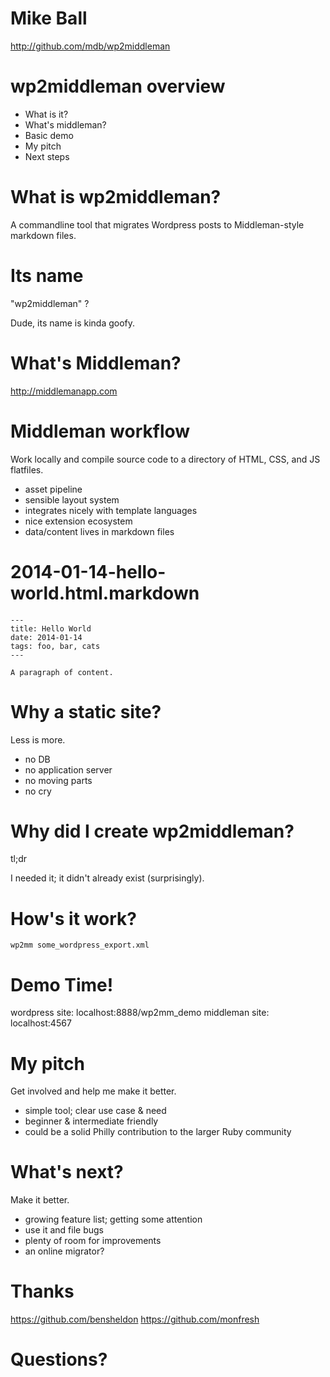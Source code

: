 # Mike Ball

http://github.com/mdb/wp2middleman

# wp2middleman overview

* What is it?
* What's middleman?
* Basic demo
* My pitch
* Next steps

# What is wp2middleman?

A commandline tool that migrates Wordpress posts to Middleman-style markdown files.

# Its name

"wp2middleman" ?

Dude, its name is kinda goofy.

# What's Middleman?

http://middlemanapp.com

# Middleman workflow

Work locally and compile source code to a directory of HTML, CSS, and JS flatfiles.

* asset pipeline
* sensible layout system
* integrates nicely with template languages
* nice extension ecosystem
* data/content lives in markdown files

# 2014-01-14-hello-world.html.markdown

```
---
title: Hello World
date: 2014-01-14
tags: foo, bar, cats
---

A paragraph of content.
```

# Why a static site?

Less is more.

* no DB
* no application server
* no moving parts
* no cry

# Why did I create wp2middleman?

tl;dr

I needed it; it didn't already exist (surprisingly).

# How's it work?

```
wp2mm some_wordpress_export.xml
```

# Demo Time!

wordpress site: localhost:8888/wp2mm_demo
middleman site: localhost:4567

# My pitch

Get involved and help me make it better.

* simple tool; clear use case & need
* beginner & intermediate friendly
* could be a solid Philly contribution to the larger Ruby community

# What's next?

Make it better.

* growing feature list; getting some attention
* use it and file bugs
* plenty of room for improvements
* an online migrator?

# Thanks

https://github.com/bensheldon
https://github.com/monfresh

# Questions?
